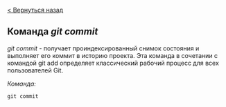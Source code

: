 [< Вернуться назад](readme.md)

## Команда ***git commit***

*git commit* - получает проиндексированный снимок состояния и выполняет его коммит в историю проекта. Эта команда в сочетании с командой git add определяет классический рабочий процесс для всех пользователей Git.

*Команда:*
```
git commit
```